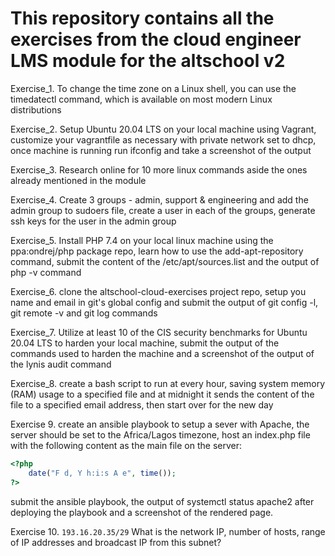 # This repository contains all the exercises from the cloud engineer LMS module for the altschool v2

Exercise_1. To change the time zone on a Linux shell, you can use the timedatectl command, which is available on most modern Linux distributions

Exercise_2. Setup Ubuntu 20.04 LTS on your local machine using Vagrant, customize your vagrantfile as necessary with private network set to dhcp, once machine is running run ifconfig and take a screenshot of the output

Exercise_3. Research online for 10 more linux commands aside the ones already mentioned in the module

Exercise_4. Create 3 groups - admin, support & engineering and add the admin group to sudoers file, create a user in each of the groups, generate ssh keys for the user in the admin group

Exercise_5. Install PHP 7.4 on your local linux machine using the ppa:ondrej/php package repo, learn how to use the add-apt-repository command, submit the content of the /etc/apt/sources.list and the output of php -v command

Exercise_6. clone the altschool-cloud-exercises project repo, setup you name and email in git's global config and submit the output of git config -l, git remote -v and git log commands

Exercise_7. Utilize at least 10 of the CIS security benchmarks for Ubuntu 20.04 LTS to harden your local machine, submit the output of the commands used to harden the machine and a screenshot of the output of the lynis audit command

Exercise_8. create a bash script to run at every hour, saving system memory (RAM) usage to a specified file and at midnight it sends the content of the file to a specified email address, then start over for the new day

Exercise 9. create an ansible playbook to setup a sever with Apache, the server should be set to the Africa/Lagos timezone, host an index.php file with the following content as the main file on the server:

```php
<?php
    date("F d, Y h:i:s A e", time());
?>
```

submit the ansible playbook, the output of systemctl status apache2 after deploying the playbook and a screenshot of the rendered page.

Exercise 10. `193.16.20.35/29` What is the network IP, number of hosts, range of IP addresses and broadcast IP from this subnet?
